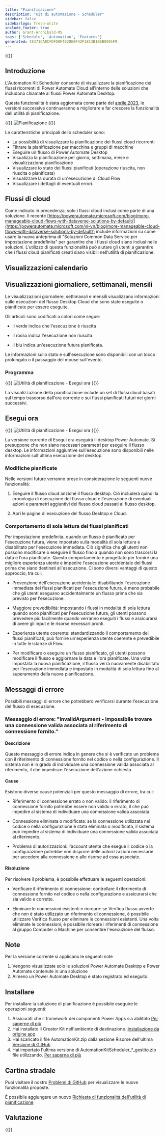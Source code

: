 ```yaml
---
title: "Pianificazione"
description: "Kit di automazione - Scheduler"
sidebar: false
sidebarlogo: fresh-white
include_footer: true
author: Grant-Archibald-MS
tags: ['Schedule', 'Automation', 'Features']
generated: 48371CA8CFDFD0F4020EBF42F1E13B1B5B8901F9
---
```


{{<toc>}}

## Introduzione

L'Automation Kit Scheduler consente di visualizzare la pianificazione dei flussi ricorrenti di Power Automate Cloud all'interno delle soluzioni che includono chiamate ai flussi Power Automate Desktop.

Questa funzionalità è stata aggiornata come parte del [aprile 2023](/it/releases/march-2023), le versioni successive continueranno a migliorare e far crescere la funzionalità dell'utilità di pianificazione.

{{<border>}}
![Pianificazione](/images/schedule.png)
{{</border>}}

Le caratteristiche principali dello scheduler sono:

- La possibilità di visualizzare la pianificazione dei flussi cloud ricorrenti
- Filtrare la pianificazione per macchina e gruppi di macchine
- Eseguire un flusso di Power Automate Desktop
- Visualizza la pianificazione per giorno, settimana, mese e visualizzazione pianificazione
- Visualizzare lo stato dei flussi pianificati (operazione riuscita, non riuscita o pianificata)
- Visualizzare la durata di un'esecuzione di Cloud Flow
- Visualizzare i dettagli di eventuali errori.

## Flussi di cloud

Come indicato in precedenza, solo i flussi cloud inclusi come parte di una soluzione. Il recente [https://powerautomate.microsoft.com/blog/more-manageable-cloud-flows-with-dataverse-solutions-by-default/](https://powerautomate.microsoft.com/vi-vn/blog/more-manageable-cloud-flows-with-dataverse-solutions-by-default/) include informazioni su come usare la nuova anteprima di "Soluzioni Common Data Service per impostazione predefinita" per garantire che i flussi cloud siano inclusi nelle soluzioni. L'utilizzo di questa funzionalità può aiutare gli utenti a garantire che i flussi cloud pianificati creati siano visibili nell'utilità di pianificazione.

## Visualizzazioni calendario

## Visualizzazioni giornaliere, settimanali, mensili

Le visualizzazioni giornaliere, settimanali e mensili visualizzano informazioni sulle esecuzioni del flusso Desktop Cloud che sono state eseguite o pianificate per essere eseguite.

Gli articoli sono codificati a colori come segue:

- Il verde indica che l'esecuzione è riuscita

- Il rosso indica l'esecuzione non riuscita

- Il blu indica un'esecuzione futura pianificata.

Le informazioni sullo stato e sull'esecuzione sono disponibili con un tocco prolungato o il passaggio del mouse sull'evento.

### Programma

{{<border>}}
![Utilità di pianificazione - Esegui ora](/images/scheduler-schedule-view.png)
{{</border>}}

La visualizzazione della pianificazione include un set di flussi cloud basati sul tempo trascorso dall'ora corrente e sui flussi pianificati futuri nei giorni successivi.

## Esegui ora

{{<border>}}
![Utilità di pianificazione - Esegui ora](/images/scheduler-run-now.png)
{{</border>}}

La versione corrente di Esegui ora eseguirà il desktop Power Automate. Si presuppone che non siano necessari parametri per eseguire il flusso desktop. Le informazioni aggiuntive sull'esecuzione sono disponibili nelle informazioni sull'ultima esecuzione del desktop.

### Modifiche pianificate

Nelle versioni future verranno prese in considerazione le seguenti nuove funzionalità:

1. Eseguire il flusso cloud anziché il flusso desktop. Ciò includerà quindi la cronologia di esecuzione del flusso cloud e l'esecuzione di eventuali azioni e parametri aggiuntivi del flusso cloud passati al flusso desktop.

2. Apri le pagine di esecuzione del flusso Desktop e Cloud.

### Comportamento di sola lettura dei flussi pianificati

Per impostazione predefinita, quando un flusso è pianificato per l'esecuzione futura, viene impostato sulla modalità di sola lettura e disabilitato per l'esecuzione immediata. Ciò significa che gli utenti non possono modificare o eseguire il flusso fino a quando non sono trascorsi la data e l'ora pianificate. Questo comportamento è progettato per fornire una migliore esperienza utente e impedire l'esecuzione accidentale dei flussi prima che siano destinati all'esecuzione.
Ci sono diversi vantaggi di questo approccio, tra cui:

- Prevenzione dell'esecuzione accidentale: disabilitando l'esecuzione immediata dei flussi pianificati per l'esecuzione futura, è meno probabile che gli utenti eseguano accidentalmente un flusso prima che sia previsto per l'esecuzione.

- Maggiore prevedibilità: impostando i flussi in modalità di sola lettura quando sono pianificati per l'esecuzione futura, gli utenti possono prevedere più facilmente quando verranno eseguiti i flussi e assicurarsi di avere gli input e le risorse necessari pronti.

- Esperienza utente coerente: standardizzando il comportamento dei flussi pianificati, può fornire un'esperienza utente coerente e prevedibile in tutte le istanze di Flow.

- Per modificare o eseguire un flusso pianificato, gli utenti possono modificare il flusso e aggiornare la data e l'ora pianificate. Una volta impostata la nuova pianificazione, il flusso verrà nuovamente disabilitato per l'esecuzione immediata e impostato in modalità di sola lettura fino al superamento della nuova pianificazione.

## Messaggi di errore

Possibili messaggi di errore che potrebbero verificarsi durante l'esecuzione del flusso di esecuzione.

### Messaggio di errore: "InvalidArgument - Impossibile trovare una connessione valida associata al riferimento di connessione fornito."

#### Descrizione

Questo messaggio di errore indica in genere che si è verificato un problema con il riferimento di connessione fornito nel codice o nella configurazione. Il sistema non è in grado di individuare una connessione valida associata al riferimento, il che impedisce l'esecuzione dell'azione richiesta.

#### Cause

Esistono diverse cause potenziali per questo messaggio di errore, tra cui:

- Riferimento di connessione errato o non valido: il riferimento di connessione fornito potrebbe essere non valido o errato, il che può impedire al sistema di individuare una connessione valida associata.

- Connessione eliminata o modificata: se la connessione utilizzata nel codice o nella configurazione è stata eliminata o modificata, il sistema può impedire al sistema di individuare una connessione valida associata al riferimento.

- Problema di autorizzazioni: l'account utente che esegue il codice o la configurazione potrebbe non disporre delle autorizzazioni necessarie per accedere alla connessione o alle risorse ad essa associate.

#### Risoluzione

Per risolvere il problema, è possibile effettuare le seguenti operazioni:

- Verificare il riferimento di connessione: controllare il riferimento di connessione fornito nel codice o nella configurazione e assicurarsi che sia valido e corretto.

- Eliminare le connessioni esistenti e ricreare: se Verifica flusso avverte che non è stato utilizzato un riferimento di connessione, è possibile utilizzare Verifica flusso per eliminare le connessioni esistenti. Una volta eliminate le connessioni, è possibile ricreare i riferimenti di connessione al gruppo Computer o Machine per consentire l'esecuzione del flusso.

## Note

Per la versione corrente si applicano le seguenti note

1. Vengono visualizzate solo le soluzioni Power Automate Desktop e Power Automate contenute in una soluzione
1. Almeno un Power Automate Desktop è stato registrato ed eseguito

## Installare

Per installare la soluzione di pianificazione è possibile eseguire le operazioni seguenti:

1. Assicurati che il framework dei componenti Power Apps sia abilitato <a href="https://learn.microsoft.com/en-us/power-apps/developer/component-framework/component-framework-for-canvas-apps#enable-the-power-apps-component-framework-feature" target="_blank">Per saperne di più</a>
1. Hai installato il Creator Kit nell'ambiente di destinazione. <a href="https://appsource.microsoft.com/en-us/product/dynamics-365/microsoftpowercatarch.creatorkit1" target="_blank">Installazione da origine app</a>
1. Hai scaricato il file AutomationKit.zip dalla sezione Risorse dell'ultima <a href="https://github.com/microsoft/powercat-automation-kit/releases" target="_blank">Versione di GitHub</a>
1. Hai importato l'ultima versione di AutomationKitScheduler_*_gestito.zip file utilizzando. <a href='https://learn.microsoft.com/en-us/power-apps/maker/data-platform/import-update-export-solutions' target="_blank">Per saperne di più</a>

## Cartina stradale

Puoi visitare il nostro <a href="https://github.com/microsoft/powercat-automation-kit/issues?q=is%3Aissue+is%3Aopen+label%3Ascheduler" target="_blank">Problemi di GitHub</a> per visualizzare le nuove funzionalità proposte.

È possibile aggiungere un nuovo <a href="https://github.com/microsoft/powercat-automation-kit/issues/new?assignees=&labels=automation-kit%2Cenhancement%2Cscheduler&template=2-automation-kit-feature.yml&title=%5BAutomation+Kit+-+Feature%5D%3A+FEATURE+TITLE" target="_blank">Richiesta di funzionalità dell'utilità di pianificazione</a>

## Valutazione

{{<questions name="/content/it/features/scheduler.json" completed="Grazie per aver fornito feedback" showNavigationButtons="false" locale="it">}}
